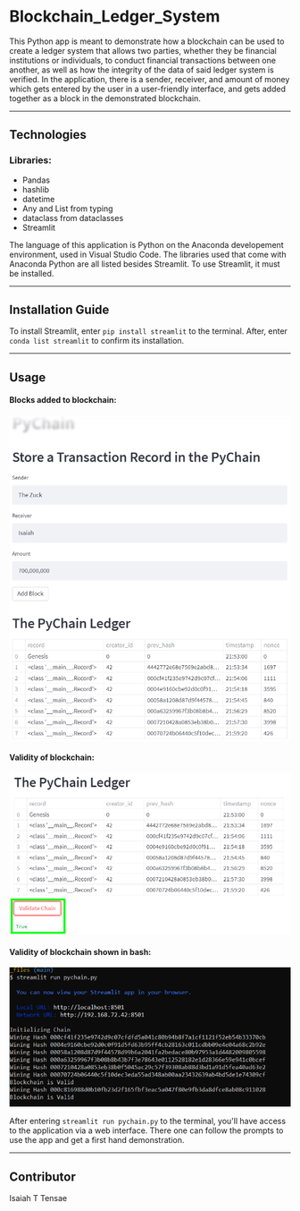 # Blockchain_Ledger_System

This Python app is meant to demonstrate how a blockchain can be used to create a ledger system that allows two parties, whether they be financial institutions or individuals, to conduct financial transactions between one another, as well as how the integrity of the data of said ledger system is verified.
In the application, there is a sender, receiver, and amount of money which gets entered by the user in a user-friendly interface, and gets added together as a block in the demonstrated blockchain.

---

## Technologies

### Libraries:
* Pandas
* hashlib
* datetime
* Any and List from typing
* dataclass from dataclasses
* Streamlit

The language of this application is Python on the Anaconda developement environment, used in Visual Studio Code. The libraries used that come with Anaconda Python are all listed besides Streamlit. To use Streamlit, it must be installed.

---

## Installation Guide

To install Streamlit, enter `pip install streamlit` to the terminal. After, enter `conda list streamlit` to confirm its installation.

---

## Usage

#### Blocks added to blockchain:

![Screenshot of blockchain df.](images/blockchain_ledger.png)

#### Validity of blockchain:

![Screenshot of validated blockchain.](images/valid_chain.png)

#### Validity of blockchain shown in bash:

![Screenshot of validated blockchain in bash.](images/valid_chain_bash.png)

After entering `streamlit run pychain.py` to the terminal, you'll have access to the application via a web interface. There one can follow the prompts to use the app and get a first hand demonstration.

---

## Contributor

Isaiah T Tensae